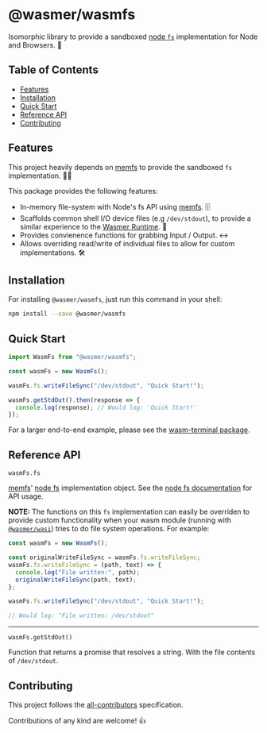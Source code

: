 # @wasmer/wasmfs

Isomorphic library to provide a sandboxed [node `fs`](https://nodejs.org/api/fs.html) implementation for Node and Browsers. 📂

## Table of Contents

- [Features](#features)
- [Installation](#installation)
- [Quick Start](#quick-start)
- [Reference API](#reference-api)
- [Contributing](#contributing)

## Features

This project heavily depends on [memfs](https://github.com/streamich/memfs) to provide the sandboxed `fs` implementation. 🙏😄

This package provides the following features:

- In-memory file-system with Node's fs API using [memfs](https://github.com/streamich/memfs). 🗄️
- Scaffolds common shell I/O device files (e.g `/dev/stdout`), to provide a similar experience to the [Wasmer Runtime](https://github.com/wasmerio/wasmer). 🔌
- Provides convienence functions for grabbing Input / Output. ↔️
- Allows overriding read/write of individual files to allow for custom implementations. 🛠️

## Installation

For installing `@wasmer/wasmfs`, just run this command in your shell:

```bash
npm install --save @wasmer/wasmfs
```

## Quick Start

```js
import WasmFs from "@wasmer/wasmfs";

const wasmFs = new WasmFs();

wasmFs.fs.writeFileSync("/dev/stdout", "Quick Start!");

wasmFs.getStdOut().then(response => {
  console.log(response); // Would log: 'Quick Start!'
});
```

For a larger end-to-end example, please see the [wasm-terminal package]('../wasm-terminal').

## Reference API

`wasmFs.fs`

[memfs](https://github.com/streamich/memfs)' [node fs](https://nodejs.org/api/fs.html) implementation object. See the [node fs documentation](https://nodejs.org/api/fs.html) for API usage.

**NOTE:** The functions on this `fs` implementation can easily be overriden to provide custom functionality when your wasm module (running with [`@wasmer/wasi`](../wasi)) tries to do file system operations. For example:

```js
const wasmFs = new WasmFs();

const originalWriteFileSync = wasmFs.fs.writeFileSync;
wasmFs.fs.writeFileSync = (path, text) => {
  console.log("File written:", path);
  originalWriteFileSync(path, text);
};

wasmFs.fs.writeFileSync("/dev/stdout", "Quick Start!");

// Would log: "File written: /dev/stdout"
```

---

`wasmFs.getStdOut()`

Function that returns a promise that resolves a string. With the file contents of `/dev/stdout`.

## Contributing

This project follows the [all-contributors](https://github.com/kentcdodds/all-contributors) specification.

Contributions of any kind are welcome! 👍

